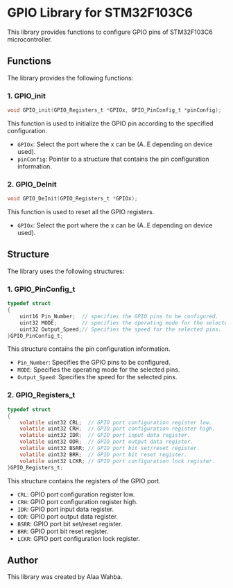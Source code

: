 # GPIO Library for STM32F103C6

This library provides functions to configure GPIO pins of STM32F103C6 microcontroller.

## Functions

The library provides the following functions:

### 1. GPIO_init

```c
void GPIO_init(GPIO_Registers_t *GPIOx, GPIO_PinConfig_t *pinConfig);
```

This function is used to initialize the GPIO pin according to the specified configuration.

* `GPIOx`: Select the port where the x can be (A..E depending on device used).
* `pinConfig`: Pointer to a structure that contains the pin configuration information.

### 2. GPIO_DeInit

```c
void GPIO_DeInit(GPIO_Registers_t *GPIOx);
```

This function is used to reset all the GPIO registers.

* `GPIOx`: Select the port where the x can be (A..E depending on device used).

## Structure

The library uses the following structures:

### 1. GPIO_PinConfig_t

```c
typedef struct
{
	uint16 Pin_Number;  // specifies the GPIO pins to be configured.
	uint32 MODE;        // specifies the operating mode for the selected pins.
	uint32 Output_Speed;// Specifies the speed for the selected pins.
}GPIO_PinConfig_t;
```

This structure contains the pin configuration information.

* `Pin_Number`: Specifies the GPIO pins to be configured.
* `MODE`: Specifies the operating mode for the selected pins.
* `Output_Speed`: Specifies the speed for the selected pins.

### 2. GPIO_Registers_t

```c
typedef struct
{
	volatile uint32 CRL;  // GPIO port configuration register low.
	volatile uint32 CRH;  // GPIO port configuration register high.
	volatile uint32 IDR;  // GPIO port input data register.
	volatile uint32 ODR;  // GPIO port output data register.
	volatile uint32 BSRR; // GPIO port bit set/reset register.
	volatile uint32 BRR;  // GPIO port bit reset register.
	volatile uint32 LCKR; // GPIO port configuration lock register.
}GPIO_Registers_t;
```

This structure contains the registers of the GPIO port.

* `CRL`: GPIO port configuration register low.
* `CRH`: GPIO port configuration register high.
* `IDR`: GPIO port input data register.
* `ODR`: GPIO port output data register.
* `BSRR`: GPIO port bit set/reset register.
* `BRR`: GPIO port bit reset register.
* `LCKR`: GPIO port configuration lock register.

## Author

This library was created by Alaa Wahba.

